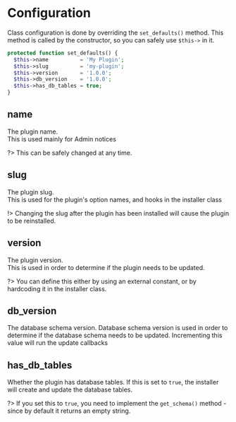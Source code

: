 # Configuration

Class configuration is done by overriding the `set_defaults()` method. This method is called by the constructor, so you can safely use `$this->` in it.

```php
protected function set_defaults() {
  $this->name          = 'My Plugin';
  $this->slug          = 'my-plugin';
  $this->version       = '1.0.0';    
  $this->db_version    = '1.0.0';    
  $this->has_db_tables = true;       
}
```
## name

The plugin name.  
This is used mainly for Admin notices

?> This can be safely changed at any time.

## slug

The plugin slug.  
This is used for the plugin's option names, and hooks in the installer class

!> Changing the slug after the plugin has been installed will cause the plugin to be reinstalled.

## version

The plugin version.  
This is used in order to determine if the plugin needs to be updated.

?> You can define this either by using an external constant, or by hardcoding it in the installer class.

## db_version

The database schema version.
Database schema version is used in order to determine if the database schema needs to be updated.
Incrementing this value will run the update callbacks

## has_db_tables

Whether the plugin has database tables.
If this is set to `true`, the installer will create and update the database tables.

?> If you set this to `true`, you need to implement the `get_schema()` method - since by default it returns an empty string.

